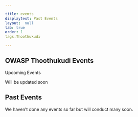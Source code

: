 ```yaml
---

title: events
displaytext: Past Events
layout:  null
tab: true
order: 1
tags:Thoothukudi

---
```


## OWASP Thoothukudi Events


Upcoming Events


Will be updated soon



## Past Events

We haven't done any events so far but will conduct many soon.
